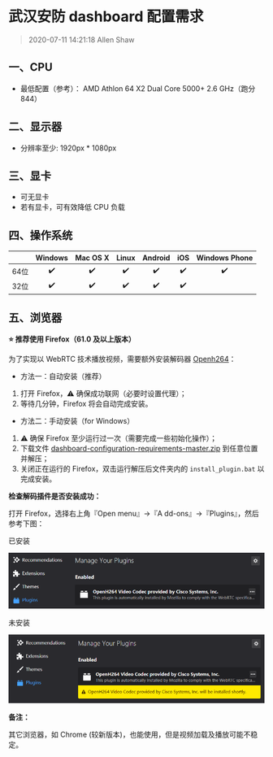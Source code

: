 # 武汉安防 dashboard 配置需求

> 2020-07-11 14:21:18 Allen Shaw

## 一、CPU

- 最低配置（参考）： AMD Athlon 64 X2 Dual Core 5000+ 2.6 GHz（跑分844）

## 二、显示器

- 分辨率至少: 1920px * 1080px

## 三、显卡

- 可无显卡
- 若有显卡，可有效降低 CPU 负载

## 四、操作系统

|  | Windows | Mac OS X | Linux | Android | iOS | Windows Phone |
|:--------:|:-------:|:--------:|:-----:|:-------:|:---:|:-------------:|
|   64位   |    ✔️    |     ✔️    |   ✔️   |    ✔️    |  ✔️  |       ✔️       |
|   32位   |    ✔️    |     ✔️    |   ✔️   |    ✔️    |  ✔️  |               |

## 五、浏览器

**:star: 推荐使用 Firefox（61.0 及以上版本）**

为了实现以 WebRTC 技术播放视频，需要额外安装解码器 [Openh264](https://github.com/cisco/openh264)：

- 方法一：自动安装（推荐）

1. 打开 Firefox，:warning: 确保成功联网（必要时设置代理）；
2. 等待几分钟，Firefox 将会自动完成安装。
    
- 方法二：手动安装（for Windows）

1. :warning: 确保 Firefox 至少运行过一次（需要完成一些初始化操作）；
2. 下载文件 [dashboard-configuration-requirements-master.zip](http://10.161.32.68/F1054460/dashboard-configuration-requirements/-/archive/master/dashboard-configuration-requirements-master.zip) 到任意位置并解压；
3. 关闭正在运行的 Firefox，双击运行解压后文件夹内的 `install_plugin.bat` 以完成安装。

**检查解码插件是否安装成功：**

打开 Firefox，选择右上角『Open menu』->『A dd-ons』->『Plugins』，然后参考下图：

已安装

![installed](installed.PNG)

未安装

![not_installed](not_installed.PNG)

**备注：**

其它浏览器，如 Chrome (较新版本)，也能使用，但是视频加载及播放可能不稳定。
